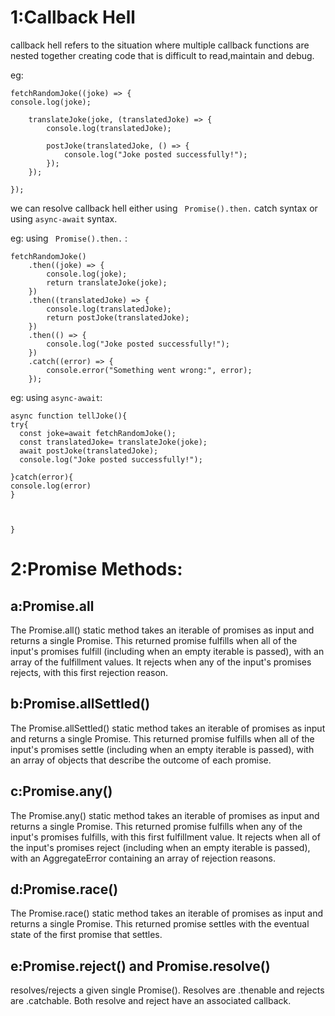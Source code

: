 # 1:Callback Hell

callback hell refers to the situation where multiple callback functions are nested together creating code that is difficult to read,maintain and debug.

eg:

```
fetchRandomJoke((joke) => {
console.log(joke);

    translateJoke(joke, (translatedJoke) => {
        console.log(translatedJoke);

        postJoke(translatedJoke, () => {
            console.log("Joke posted successfully!");
        });
    });

});

```

we can resolve callback hell either using ` Promise().then.` catch syntax or using `async-await` syntax.

eg: using ` Promise().then.` :

```
fetchRandomJoke()
    .then((joke) => {
        console.log(joke);
        return translateJoke(joke);
    })
    .then((translatedJoke) => {
        console.log(translatedJoke);
        return postJoke(translatedJoke);
    })
    .then(() => {
        console.log("Joke posted successfully!");
    })
    .catch((error) => {
        console.error("Something went wrong:", error);
    });

```

eg: using `async-await`:

```
async function tellJoke(){
try{
  const joke=await fetchRandomJoke();
  const translatedJoke= translateJoke(joke);
  await postJoke(translatedJoke);
  console.log("Joke posted successfully!");

}catch(error){
console.log(error)
}



}
```

# 2:Promise Methods:

## a:Promise.all

The Promise.all() static method takes an iterable of promises as input and returns a single Promise. This returned promise fulfills when all of the input's promises fulfill (including when an empty iterable is passed), with an array of the fulfillment values. It rejects when any of the input's promises rejects, with this first rejection reason.

## b:Promise.allSettled()

The Promise.allSettled() static method takes an iterable of promises as input and returns a single Promise. This returned promise fulfills when all of the input's promises settle (including when an empty iterable is passed), with an array of objects that describe the outcome of each promise.

## c:Promise.any()

The Promise.any() static method takes an iterable of promises as input and returns a single Promise. This returned promise fulfills when any of the input's promises fulfills, with this first fulfillment value. It rejects when all of the input's promises reject (including when an empty iterable is passed), with an AggregateError containing an array of rejection reasons.

## d:Promise.race()

The Promise.race() static method takes an iterable of promises as input and returns a single Promise. This returned promise settles with the eventual state of the first promise that settles.

## e:Promise.reject() and Promise.resolve()

resolves/rejects a given single Promise(). Resolves are .thenable and rejects are .catchable. Both resolve and reject have an associated callback.
